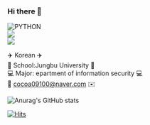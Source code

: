 ### Hi there 👋
![PYTHON](https://img.shields.io/badge/PYTHON-style=plastic&logo=Python&logoColor=white) <br>
<img src="https://img.shields.io/badge/HTML5-E34F26?style=flat-square&logo=HTML5&logoColor=white" /> <br> 
<img src="https://img.shields.io/badge/HTML5-E34F26?style=flat-square&logo=CSS&logoColor=white" /> <br> 

:airplane: Korean :airplane: <br>
:school: School:Jungbu University :school: <br>
:computer: Major: epartment of information security :computer: <br>
:email: cocoa09100@naver.com :envelope:

![Anurag's GitHub stats](https://github-readme-stats.vercel.app/api?username=Yerim-Lee&theme=buefy&show_icons=true)



[![Hits](https://hits.seeyoufarm.com/api/count/incr/badge.svg?url=https%3A%2F%2Fgithub.com%2FYerim-Lee&count_bg=%2379C83D&title_bg=%23555555&icon=&icon_color=%23E7E7E7&title=hits&edge_flat=false)](https://hits.seeyoufarm.com)


<!--
**Yerim-Lee/Yerim-Lee** is a ✨ _special_ ✨ repository because its `README.md` (this file) appears on your GitHub profile.

Here are some ideas to get you started:

- 🔭 I’m currently working on ...
- 🌱 I’m currently learning ...
- 👯 I’m looking to collaborate on ...
- 🤔 I’m looking for help with ...
- 💬 Ask me about ...
- 📫 How to reach me: ...
- 😄 Pronouns: ...
- ⚡ Fun fact: ...
-->
